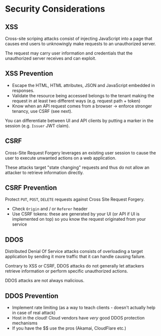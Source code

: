 # Security Considerations

## XSS

Cross-site scriping attacks consist of injecting JavaScript into a page that causes end users to unknowingly make requests to an unauthorized server.

The request may carry user information and credentials that the unauthorized server receives and can exploit.

## XSS Prevention

- Escape the HTML, HTML attributes, JSON and JavaScript embedded in responses.
- Validate the resource being accessed belongs to the tenant making the request in at least two different ways (e.g. request path + token)
- Know when an API request comes from a browser -> enforce stronger tenancy, use CSRF (see next).

You can differentiate between UI and API clients by putting a marker in the session (e.g. `Issuer` JWT claim).

## CSRF

Cross-Site Request Forgery leverages an existing user session to cause the user to execute unwanted actions on a web application.

These attacks target "state changing" requests and thus do not allow an attacker to retrieve information directly.

## CSRF Prevention

Protect `PUT`, `POST`, `DELETE` requests against Cross Site Request Forgery.

- Check `Origin` and / or `Referer` header
- Use CSRF tokens: these are generated by your UI (or API if UI is implemented on top) so you know the request originated from your service

## DDOS

Distributed Denial Of Service attacks consists of overloading a target application by sending it more traffic that it can handle causing failure.

Contrary to XSS or CSRF, DDOS attacks do not generally let attackers retrieve information or perform specific unauthorized actions.

DDOS attacks are not always malicious.

## DDOS Prevention

- Implement rate limiting (as a way to teach clients - doesn't actually help in case of real attack)
- Host in the cloud! Cloud vendors have *very* good DDOS protection mechanisms
- If you have the $$ use the pros (Akamai, CloudFlare etc.)
